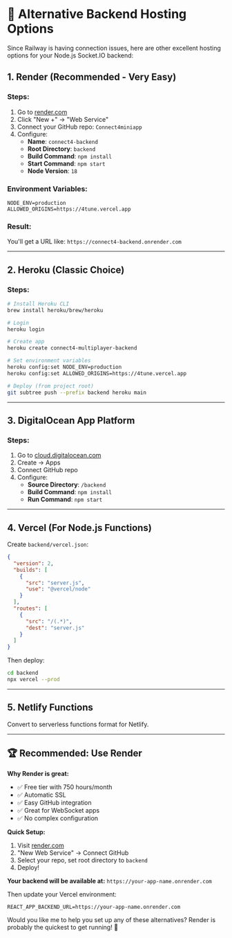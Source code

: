 # 🚀 Alternative Backend Hosting Options

Since Railway is having connection issues, here are other excellent hosting options for your Node.js Socket.IO backend:

## 1. Render (Recommended - Very Easy)

### Steps:

1. Go to [render.com](https://render.com)
2. Click "New +" → "Web Service"
3. Connect your GitHub repo: `Connect4miniapp`
4. Configure:
   - **Name**: `connect4-backend`
   - **Root Directory**: `backend`
   - **Build Command**: `npm install`
   - **Start Command**: `npm start`
   - **Node Version**: `18`

### Environment Variables:

```
NODE_ENV=production
ALLOWED_ORIGINS=https://4tune.vercel.app
```

### Result:

You'll get a URL like: `https://connect4-backend.onrender.com`

---

## 2. Heroku (Classic Choice)

### Steps:

```bash
# Install Heroku CLI
brew install heroku/brew/heroku

# Login
heroku login

# Create app
heroku create connect4-multiplayer-backend

# Set environment variables
heroku config:set NODE_ENV=production
heroku config:set ALLOWED_ORIGINS=https://4tune.vercel.app

# Deploy (from project root)
git subtree push --prefix backend heroku main
```

---

## 3. DigitalOcean App Platform

### Steps:

1. Go to [cloud.digitalocean.com](https://cloud.digitalocean.com)
2. Create → Apps
3. Connect GitHub repo
4. Configure:
   - **Source Directory**: `/backend`
   - **Build Command**: `npm install`
   - **Run Command**: `npm start`

---

## 4. Vercel (For Node.js Functions)

Create `backend/vercel.json`:

```json
{
  "version": 2,
  "builds": [
    {
      "src": "server.js",
      "use": "@vercel/node"
    }
  ],
  "routes": [
    {
      "src": "/(.*)",
      "dest": "server.js"
    }
  ]
}
```

Then deploy:

```bash
cd backend
npx vercel --prod
```

---

## 5. Netlify Functions

Convert to serverless functions format for Netlify.

---

## 🏆 Recommended: Use Render

**Why Render is great:**

- ✅ Free tier with 750 hours/month
- ✅ Automatic SSL
- ✅ Easy GitHub integration
- ✅ Great for WebSocket apps
- ✅ No complex configuration

**Quick Setup:**

1. Visit [render.com](https://render.com)
2. "New Web Service" → Connect GitHub
3. Select your repo, set root directory to `backend`
4. Deploy!

**Your backend will be available at:**
`https://your-app-name.onrender.com`

Then update your Vercel environment:

```
REACT_APP_BACKEND_URL=https://your-app-name.onrender.com
```

Would you like me to help you set up any of these alternatives? Render is probably the quickest to get running! 🚀

